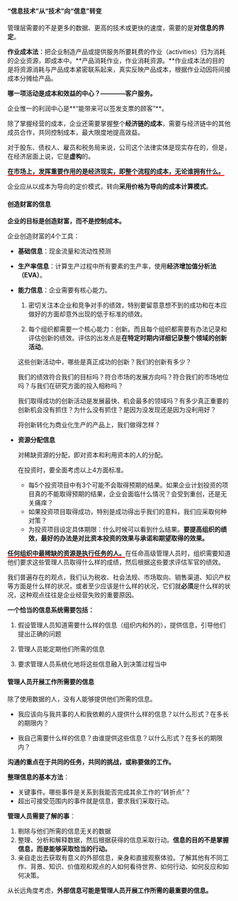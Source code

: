 #### “信息技术”从“技术”向“信息”转变

管理层需要的不是更多的数据、更高的技术或更快的速度，需要的是**对信息的界定**。

**作业成本法**：把企业制造产品或提供服务所要耗费的作业（activities）归为消耗的企业资源，即成本中。**产品消耗作业，作业消耗资源。**作业成本法的目的是将资源消耗与产品成本紧密联系起来，真实反映产品成本，根据作业动因将间接成本分摊给产品。

**哪一项活动是成本和效益的中心？————客户服务。**

企业惟一的利润中心是**“能带来可以签发支票的顾客”**。

除了掌握经营的成本，企业还需要掌握整个**经济链的成本**，需要与经济链中的其他成员合作，共同控制成本，最大限度地提高效益。

对于股东、债权人、雇员和税务局来说，公司这个法律实体是现实存在的，但是，在经济层面上说，它是**虚构**的。

<span style="border-bottom:2px solid red;font-weight:600;">在市场上，发挥重要作用的是经济现实，即整个流程的成本，无论谁拥有什么。</span>

企业应从以成本为导向的定价模式，转向**采用价格为导向的成本计算模式**。

#### 创造财富的信息

**企业的目标是创造财富，而不是控制成本。**

企业创造财富的4个工具：

- **基础信息**：现金流量和流动性预测
- **生产率信息**：计算生产过程中所有要素的生产率，使用**经济增加值分析法（EVA）**。
- **能力信息**：企业需要有核心能力。

    1. 密切关注本企业和竞争对手的绩效，特别要留意意想不到的成功和在本应做好的方面却意外出现的低于标准的绩效。
    
    2. 每个组织都需要一个核心能力：创新。而且每个组织都需要有办法记录和评估创新的绩效。评估的出发点是**在特定时期内详细记录整个领域的创新活动**。
    
    这些创新活动中，哪些是真正成功的创新？我们的创新有多少？
    
    我们的绩效符合我们的目标吗？符合市场的发展方向吗？符合我们的市场地位吗？与我们在研究方面的投入相称吗？
    
    我们取得成功的创新活动是发展最快、机会最多的领域吗？有多少真正重要的创新机会没有抓住？为什么没有抓住？是因为没发现还是因为没利用好？
    
    将创新转化为商业化生产的产品上，我们做得怎样？
    
- **资源分配信息**

    对稀缺资源的分配，即对资本和利用资本的人的分配。
    
    在投资时，要全面考虑以上4方面标准。
    
    - 每5个投资项目中有3个可能不会取得预期的结果。如果企业计划投资的项目真的不能取得预期的结果，企业会面临什么情况？会受到重创，还是无关痛痒？
    - 如果投资项目取得成功，特别是成功得出乎我们的意料，我们应采取何种对策？
    - 为投资项目设定具体期限：什么时候可以看到什么结果。**要提高组织的绩效，最好的办法是对比资本投资的效果与承诺和期望取得的效果。**

<span style="border-bottom:solid 2px red;font-weight:600;">任何组织中最稀缺的资源是执行任务的人。</span>在任命高级管理人员时，组织需要知道他们要求这些管理人员取得什么样的成绩，然后根据这些要求评估军官的绩效。

我们普遍存在的观点，我们认为税收、社会法规、市场取向、销售渠道、知识产权等方面是什么样的状况，或者至少应该是什么样的状况，它们就**必须**是什么样的状况，这种观点往往是企业经营失败的重要原因。

**一个恰当的信息系统需要包括：**

1. 假设管理人员知道需要什么样的信息（组织内和外的），提供信息，引导他们提出正确的问题

2. 管理人员能定期他们所需的信息

3. 要求管理人员系统化地将这些信息融入到决策过程当中

#### 管理人员开展工作所需要的信息

除了使用数据的人，没有人能够提供他们所需的信息。

- 我应该向与我共事的人和我依赖的人提供什么样的信息？以什么形式？在多长的期限内？

- 我自己需要什么样的信息？由谁提供这些信息？以什么形式？在多长的期限内？

**沟通的重点在于共同的任务，共同的挑战，或称要做的工作。**

**整理信息的基本方法**：

- 关键事件。哪些事件是关系到我能否完成其余工作的“转折点”？
- 超出可接受范围内的事件就是信息，要求我们采取行动。

**管理人员需要了解的事**：

1. 剔除与他们所需的信息无关的数据
2. 整理、分析和解释数据，然后根据获得的信息采取行动。**信息的目的不是掌握信息，而是能够采取恰当的行动。**
3. 亲自走出去获取有意义的外部信息，亲身和直接观察体验。了解其他有不同工作、背景、知识、价值观和观点的人如何看待世界、如何行动、如何反应和如何决策。

从长远角度考虑，**外部信息可能是管理人员开展工作所需的最重要的信息。**



